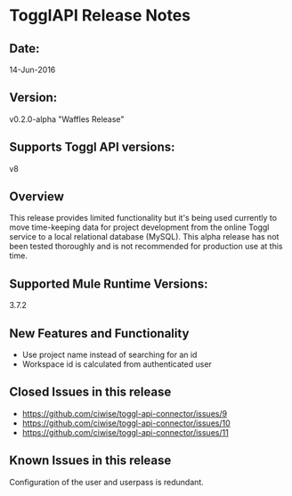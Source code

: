 # TogglAPI Release Notes

## Date: 
14-Jun-2016

## Version: 
v0.2.0-alpha "Waffles Release"

## Supports Toggl API versions:  
v8

## Overview
This release provides limited functionality but it's being used currently to move time-keeping data
for project development from the online Toggl service to a local relational database (MySQL). This 
alpha release has not been tested thoroughly and is not recommended for production use at this time.
 
## Supported Mule Runtime Versions: 
3.7.2

## New Features and Functionality
- Use project name instead of searching for an id
- Workspace id is calculated from authenticated user
   
## Closed Issues in this release
- https://github.com/ciwise/toggl-api-connector/issues/9
- https://github.com/ciwise/toggl-api-connector/issues/10
- https://github.com/ciwise/toggl-api-connector/issues/11

## Known Issues in this release
Configuration of the user and userpass is redundant.

